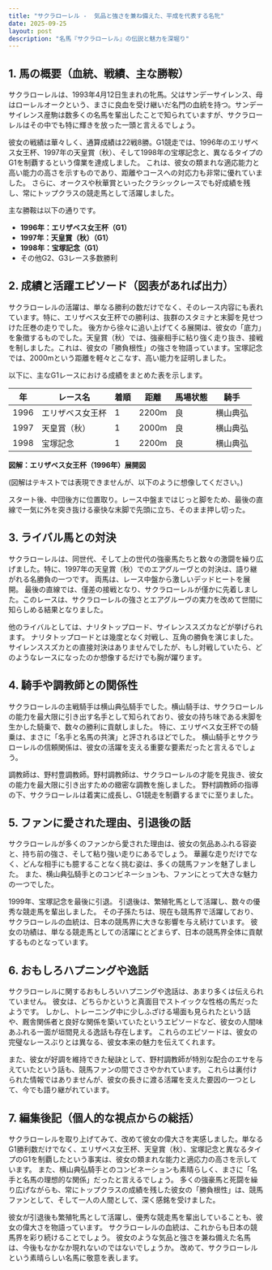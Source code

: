 ```yaml
---
title: "サクラローレル -  気品と強さを兼ね備えた、平成を代表する名牝"
date: 2025-09-25
layout: post
description: "名馬『サクラローレル』の伝説と魅力を深堀り"
---
```


## 1. 馬の概要（血統、戦績、主な勝鞍）

サクラローレルは、1993年4月12日生まれの牝馬。父はサンデーサイレンス、母はローレルオークという、まさに良血を受け継いだ名門の血統を持つ。サンデーサイレンス産駒は数多くの名馬を輩出したことで知られていますが、サクラローレルはその中でも特に輝きを放った一頭と言えるでしょう。  

彼女の戦績は華々しく、通算成績は22戦8勝。G1競走では、1996年のエリザベス女王杯、1997年の天皇賞（秋）、そして1998年の宝塚記念と、異なるタイプのG1を制覇するという偉業を達成しました。  これは、彼女の類まれな適応能力と高い能力の高さを示すものであり、距離やコースへの対応力も非常に優れていました。  さらに、オークスや秋華賞といったクラシックレースでも好成績を残し、常にトップクラスの競走馬として活躍しました。

主な勝鞍は以下の通りです。

* **1996年：エリザベス女王杯（G1）**
* **1997年：天皇賞（秋）（G1）**
* **1998年：宝塚記念（G1）**
* その他G2、G3レース多数勝利


## 2. 成績と活躍エピソード（図表があれば出力）

サクラローレルの活躍は、単なる勝利の数だけでなく、そのレース内容にも表れています。特に、エリザベス女王杯での勝利は、抜群のスタミナと末脚を見せつけた圧巻の走りでした。  後方から徐々に追い上げてくる展開は、彼女の「底力」を象徴するものでした。天皇賞（秋）では、強豪相手に粘り強く走り抜き、接戦を制しました。これは、彼女の「勝負根性」の強さを物語っています。宝塚記念では、2000mという距離を軽々とこなす、高い能力を証明しました。

以下に、主なG1レースにおける成績をまとめた表を示します。

| 年 | レース名        | 着順 | 距離 | 馬場状態 | 騎手      |
|----|-----------------|-----|-----|---------|-----------|
| 1996 | エリザベス女王杯 | 1   | 2200m | 良       | 横山典弘  |
| 1997 | 天皇賞（秋）    | 1   | 2000m | 良       | 横山典弘  |
| 1998 | 宝塚記念        | 1   | 2200m | 良       | 横山典弘  |


**図解：エリザベス女王杯（1996年）展開図**

(図解はテキストでは表現できませんが、以下のように想像してください。)

スタート後、中団後方に位置取り。レース中盤まではじっと脚をため、最後の直線で一気に外を突き抜ける豪快な末脚で先頭に立ち、そのまま押し切った。


## 3. ライバル馬との対決

サクラローレルは、同世代、そして上の世代の強豪馬たちと数々の激闘を繰り広げました。特に、1997年の天皇賞（秋）でのエアグルーヴとの対決は、語り継がれる名勝負の一つです。  両馬は、レース中盤から激しいデッドヒートを展開。  最後の直線では、僅差の接戦となり、サクラローレルが僅かに先着しました。このレースは、サクラローレルの強さとエアグルーヴの実力を改めて世間に知らしめる結果となりました。

他のライバルとしては、ナリタトップロード、サイレンススズカなどが挙げられます。  ナリタトップロードとは幾度となく対戦し、互角の勝負を演じました。サイレンススズカとの直接対決はありませんでしたが、もし対戦していたら、どのようなレースになったのか想像するだけでも胸が躍ります。


## 4. 騎手や調教師との関係性

サクラローレルの主戦騎手は横山典弘騎手でした。横山騎手は、サクラローレルの能力を最大限に引き出す名手として知られており、彼女の持ち味である末脚を生かした騎乗で、数々の勝利に貢献しました。  特に、エリザベス女王杯での騎乗は、まさに「名手と名馬の共演」と評されるほどでした。  横山騎手とサクラローレルの信頼関係は、彼女の活躍を支える重要な要素だったと言えるでしょう。

調教師は、野村豊調教師。野村調教師は、サクラローレルの才能を見抜き、彼女の能力を最大限に引き出すための緻密な調教を施しました。  野村調教師の指導の下、サクラローレルは着実に成長し、G1競走を制覇するまでに至りました。


## 5. ファンに愛された理由、引退後の話

サクラローレルが多くのファンから愛された理由は、彼女の気品あふれる容姿と、持ち前の強さ、そして粘り強い走りにあるでしょう。  華麗な走りだけでなく、どんな相手にも臆することなく挑む姿は、多くの競馬ファンを魅了しました。  また、横山典弘騎手とのコンビネーションも、ファンにとって大きな魅力の一つでした。

1999年、宝塚記念を最後に引退。  引退後は、繁殖牝馬として活躍し、数々の優秀な競走馬を輩出しました。  その子孫たちは、現在も競馬界で活躍しており、サクラローレルの血統は、日本の競馬界に大きな影響を与え続けています。  彼女の功績は、単なる競走馬としての活躍にとどまらず、日本の競馬界全体に貢献するものとなっています。


## 6. おもしろハプニングや逸話

サクラローレルに関するおもしろいハプニングや逸話は、あまり多くは伝えられていません。  彼女は、どちらかというと真面目でストイックな性格の馬だったようです。  しかし、トレーニング中に少しふざける場面も見られたという話や、厩舎関係者と良好な関係を築いていたというエピソードなど、彼女の人間味あふれる一面が垣間見える逸話も存在します。  これらのエピソードは、彼女の完璧なレースぶりとは異なる、彼女本来の魅力を伝えてくれます。

また、彼女が好調を維持できた秘訣として、野村調教師が特別な配合のエサを与えていたという話も、競馬ファンの間でささやかれています。  これらは裏付けられた情報ではありませんが、彼女の長きに渡る活躍を支えた要因の一つとして、今でも語り継がれています。


## 7. 編集後記（個人的な視点からの総括）

サクラローレルを取り上げてみて、改めて彼女の偉大さを実感しました。単なるG1勝利数だけでなく、エリザベス女王杯、天皇賞（秋）、宝塚記念と異なるタイプのG1を制覇したという事実は、彼女の類まれな能力と適応力の高さを示しています。  また、横山典弘騎手とのコンビネーションも素晴らしく、まさに「名手と名馬の理想的な関係」だったと言えるでしょう。  多くの強豪馬と死闘を繰り広げながらも、常にトップクラスの成績を残した彼女の「勝負根性」は、競馬ファンとして、そして一人の人間として、深く感銘を受けました。

彼女が引退後も繁殖牝馬として活躍し、優秀な競走馬を輩出していることも、彼女の偉大さを物語っています。  サクラローレルの血統は、これからも日本の競馬界を彩り続けることでしょう。  彼女のような気品と強さを兼ね備えた名馬は、今後もなかなか現れないのではないでしょうか。  改めて、サクラローレルという素晴らしい名馬に敬意を表します。

